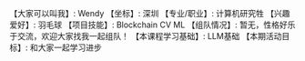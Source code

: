 【大家可以叫我】: Wendy
【坐标】: 深圳
【专业/职业】: 计算机研究牲
【兴趣爱好】: 羽毛球
【项目技能】: Blockchain CV ML
【组队情况】: 暂无，性格好乐于交流，欢迎大家找我一起组队！
【本课程学习基础】: LLM基础
【本期活动目标】: 和大家一起学习进步